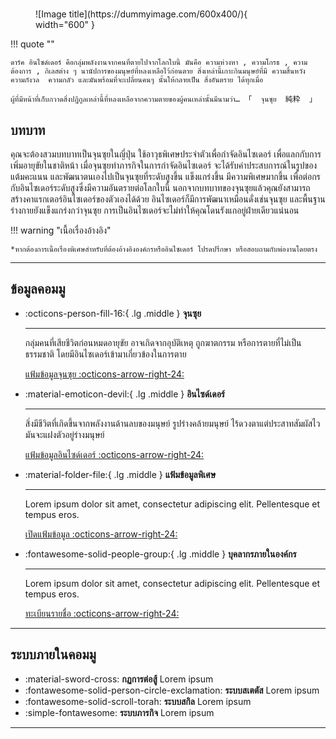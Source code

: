 # 

<figure markdown="span">
  ![Image title](https://dummyimage.com/600x400/){ width="600" }
  <!-- <figcaption>Image caption</figcaption> -->
</figure>

!!! quote ""

    ดาร์ค อินไซด์เดอร์ คือกลุ่มพลังงานจากคนที่ตายไปจากโลกใบนี้ มันคือ ความห่วงหา , ความโกรธ , ความต้องการ , กิเลสต่าง ๆ นานัปการของมนุษย์ที่หลงเหลือไว้ก่อนตาย สิ่งเหล่านี้เกาะกินมนุษย์ที่มี ความสิ้นหวัง  ความกังวล  ความกลัว และมันพร้อมที่จะเปลี่ยนคนๆ นั้นให้กลายเป็น สิ่งอันตราย ได้ทุกเมื่อ

    ผู้ที่มีหน้าที่เก็บกวาดสิ่งปฏิกูลเหล่านี้ที่หลงเหลือจากความตายของผู้คนเหล่านั้นมีนามว่า… 「  จุนซุย  純粋  」

## บทบาท

คุณจะต้องสวมบทบาทเป็นจุนซุยในญี่ปุ่น ใช้อาวุธพิเศษประจำตัวเพื่อกำจัดอินไซเดอร์ เพื่อแลกกับการเพิ่มอายุขัยในชาติหน้า
เมื่อจุนซุยทำภารกิจในการกำจัดอินไซเดอร์ จะได้รับค่าประสบการณ์ในรูปของแต้มคะแนน และพัฒนาตนเองไปเป็นจุนซุยที่ระดับสูงขึ้น แข็งแกร่งขึ้น มีความพิเศษมากขึ้น เพื่อต่อกรกับอินไซเดอร์ระดับสูงซึ่งมีความอันตรายต่อโลกใบนี้
นอกจากบทบาทของจุนซุยแล้วคุณยังสามารถสร้างคาแรกเตอร์อินไซเดอร์ของตัวเองได้ด้วย อินไซเดอร์ก็มีการพัฒนาเหมือนดั่งเช่นจุนซุย และพื้นฐานร่างกายยังแข็งแกร่งกว่าจุนซุย การเป็นอินไซเดอร์จะไม่ทำให้คุณโดนรังแกอยู่ฝ่ายเดียวแน่นอน

!!! warning "เนื้อเรื่องอ้างอิง"

    *หากต้องการเนื้อเรื่องพิเศษสำหรับที่ต้องอ้างอิงองค์กรหรืออินไซเดอร์ โปรดปรึกษา หรือสอบถามกับพ่องานโดยตรง

---

## ข้อมูลคอมมู

<div class="grid cards" markdown>

-   :octicons-person-fill-16:{ .lg .middle } __จุนซุย__

    ---

    กลุ่มคนที่เสียชีวิตก่อนหมดอายุขัย อาจเกิดจากอุบัติเหตุ ถูกฆาตกรรม หรือการตายที่ไม่เป็นธรรมชาติ โดยมีอินไซเดอร์เข้ามาเกี่ยวข้องในการตาย

    [แฟ้มข้อมูลจุนซุย :octicons-arrow-right-24:](junsui.md)

-   :material-emoticon-devil:{ .lg .middle } __อินไซด์เดอร์__

    ---

    สิ่งมีชีวิตที่เกิดขึ้นจากพลังงานด้านลบของมนุษย์ รูปร่างคล้ายมนุษย์ ไร้ดวงตาแต่ประสาทสัมผัสไว มันจะแฝงตัวอยู่ร่างมนุษย์

    [แฟ้มข้อมูลอินไซด์เดอร์ :octicons-arrow-right-24:](insider.md)

-   :material-folder-file:{ .lg .middle } __แฟ้มข้อมูลพิเศษ__

    ---

    Lorem ipsum dolor sit amet, consectetur adipiscing elit. Pellentesque et tempus eros.

    [เปิดแฟ้มข้อมูล :octicons-arrow-right-24:](#)

-   :fontawesome-solid-people-group:{ .lg .middle } __บุคลากรภายในองค์กร__

    ---

    Lorem ipsum dolor sit amet, consectetur adipiscing elit. Pellentesque et tempus eros.

    [ทะเบียนรายชื่อ :octicons-arrow-right-24:](#)

</div>

---

## ระบบภายในคอมมู

<div class="grid cards" markdown>

- :material-sword-cross: __กฏการต่อสู้__ Lorem ipsum
- :fontawesome-solid-person-circle-exclamation: __ระบบสเตตัส__ Lorem ipsum
- :fontawesome-solid-scroll-torah: __ระบบสกิล__ Lorem ipsum
- :simple-fontawesome: __ระบบภารกิจ__ Lorem ipsum

</div>

<!-- [ส่งตัวละครจุนซุย](#){ .md-button .md-button }
[ส่งตัวละครอินไซด์เดอร์](#){ .md-button .md-button }
[เช็คสถานะตัวละคร](#){ .md-button .md-button }

[ส่งรายภารกิจ](#){ .md-button .md-button }
[ยื่นแจ้งเลื่อนขั้น](#){ .md-button .md-button }
[เช็คสถานะภารกิจ/เลื่อนขั้น](#){ .md-button .md-button }
[กระดานคะแนน](#){ .md-button .md-button } -->

---

## 